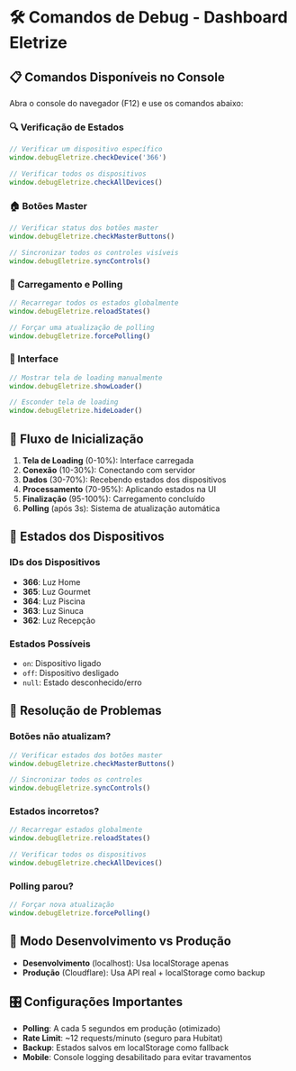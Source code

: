 # 🛠️ Comandos de Debug - Dashboard Eletrize

## 📋 Comandos Disponíveis no Console

Abra o console do navegador (F12) e use os comandos abaixo:

### 🔍 Verificação de Estados
```javascript
// Verificar um dispositivo específico
window.debugEletrize.checkDevice('366')

// Verificar todos os dispositivos
window.debugEletrize.checkAllDevices()
```

### 🏠 Botões Master
```javascript
// Verificar status dos botões master
window.debugEletrize.checkMasterButtons()

// Sincronizar todos os controles visíveis
window.debugEletrize.syncControls()
```

### 🔄 Carregamento e Polling
```javascript
// Recarregar todos os estados globalmente
window.debugEletrize.reloadStates()

// Forçar uma atualização de polling
window.debugEletrize.forcePolling()
```

### 🎨 Interface
```javascript
// Mostrar tela de loading manualmente
window.debugEletrize.showLoader()

// Esconder tela de loading
window.debugEletrize.hideLoader()
```

## 🔧 Fluxo de Inicialização

1. **Tela de Loading** (0-10%): Interface carregada
2. **Conexão** (10-30%): Conectando com servidor
3. **Dados** (30-70%): Recebendo estados dos dispositivos
4. **Processamento** (70-95%): Aplicando estados na UI
5. **Finalização** (95-100%): Carregamento concluído
6. **Polling** (após 3s): Sistema de atualização automática

## 🎯 Estados dos Dispositivos

### IDs dos Dispositivos
- **366**: Luz Home
- **365**: Luz Gourmet  
- **364**: Luz Piscina
- **363**: Luz Sinuca
- **362**: Luz Recepção

### Estados Possíveis
- `on`: Dispositivo ligado
- `off`: Dispositivo desligado
- `null`: Estado desconhecido/erro

## 🚨 Resolução de Problemas

### Botões não atualizam?
```javascript
// Verificar estados dos botões master
window.debugEletrize.checkMasterButtons()

// Sincronizar todos os controles
window.debugEletrize.syncControls()
```

### Estados incorretos?
```javascript
// Recarregar estados globalmente
window.debugEletrize.reloadStates()

// Verificar todos os dispositivos
window.debugEletrize.checkAllDevices()
```

### Polling parou?
```javascript
// Forçar nova atualização
window.debugEletrize.forcePolling()
```

## 📱 Modo Desenvolvimento vs Produção

- **Desenvolvimento** (localhost): Usa localStorage apenas
- **Produção** (Cloudflare): Usa API real + localStorage como backup

## 🎛️ Configurações Importantes

- **Polling**: A cada 5 segundos em produção (otimizado)
- **Rate Limit**: ~12 requests/minuto (seguro para Hubitat)
- **Backup**: Estados salvos em localStorage como fallback
- **Mobile**: Console logging desabilitado para evitar travamentos